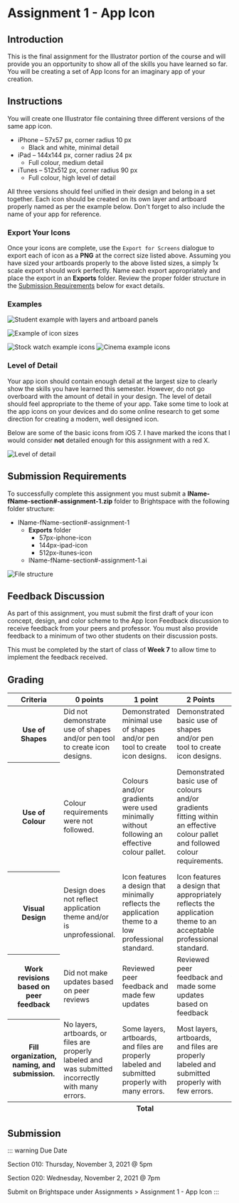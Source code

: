 # Assignment 1 - App Icon

## Introduction

This is the final assignment for the Illustrator portion of the course and will provide you an opportunity to show all of the skills you have learned so far. You will be creating a set of App Icons for an imaginary app of your creation.

## Instructions

You will create one Illustrator file containing three different versions of the same app icon.

- iPhone – 57x57 px, corner radius 10 px
  - Black and white, minimal detail
- iPad – 144x144 px, corner radius 24 px
  - Full colour, medium detail
- iTunes – 512x512 px, corner radius 90 px
  - Full colour, high level of detail

All three versions should feel unified in their design and belong in a set together. Each icon should be created on its own layer and artboard properly named as per the example below. Don't forget to also include the name of your app for reference.

### Export Your Icons

Once your icons are complete, use the `Export for Screens` dialogue to export each of icon as a **PNG** at the correct size listed above. Assuming you have sized your artboards properly to the above listed sizes, a simply 1x scale export should work perfectly. Name each export appropriately and place the export in an **Exports** folder. Review the proper folder structure in the [Submission Requirements](#submission-requirements) below for exact details.

### Examples

![Student example with layers and artboard panels](./assets/student-example.png)

![Example of icon sizes](./assets/discussion-example.png)

![Stock watch example icons](./assets/example-1.png)
![Cinema example icons](./assets/example-2.png)

### Level of Detail

Your app icon should contain enough detail at the largest size to clearly show the skills you have learned this semester. However, do not go overboard with the amount of detail in your design. The level of detail should feel appropriate to the theme of your app. Take some time to look at the app icons on your devices and do some online research to get some direction for creating a modern, well designed icon.

Below are some of the basic icons from iOS 7. I have marked the icons that I would consider **not** detailed enough for this assignment with a red X.

![Level of detail](./assets/icon-detail-examples.jpg)

## Submission Requirements

To successfully complete this assignment you must submit a **lName-fName-section#-assignment-1.zip** folder to Brightspace with the following folder structure:

- lName-fName-section#-assignment-1
  - **Exports** folder
    - 57px-iphone-icon
    - 144px-ipad-icon
    - 512px-itunes-icon
  - lName-fName-section#-assignment-1.ai

![File structure](./assets/file-structure.jpg)

## Feedback Discussion

As part of this assignment, you must submit the first draft of your icon concept, design, and color scheme to the App Icon Feedback discussion to receive feedback from your peers and professor. You must also provide feedback to a minimum of two other students on their discussion posts.

This must be completed by the start of class of **Week 7** to allow time to implement the feedback received.

## Grading

<div class="table-wrap">
  <table class="rubric">
    <thead>
      <tr>
        <th scope="col">Criteria</th>
        <th scope="col">0 points</th>
        <th scope="col">1 point</th>
        <th scope="col">2 Points</th>
        <th scope="col">3 Points</th>
        <th scope="col">Score</th>
      </tr>
    </thead>
    <tbody>
      <tr>
        <th scope="row">Use of Shapes</th>
        <td>Did not demonstrate use of shapes and/or pen tool to create icon designs.</td>
        <td>Demonstrated minimal use of shapes and/or pen tool to create icon designs.</td>
        <td>Demonstrated basic use of shapes and/or pen tool to create icon designs.</td>
        <td>Demonstrated effective use of shapes and/or pen tool to create icon designs.</td>
        <td>/ 3</td>
      </tr>
      <tr>
        <th scope="row">Use of Colour</th>
        <td>Colour requirements were not followed.</td>
        <td>Colours and/or gradients were used minimally without following an effective colour pallet.</td>
        <td>Demonstrated basic use of colours and/or gradients fitting within an effective colour pallet and followed colour requirements.</td>
        <td>Demonstrated an effective use of colours and/or gradients fitting within an effective colour pallet and followed colour requirements.</td>
        <td>/ 3</td>
      </tr>
      <tr>
        <th scope="row">Visual Design</th>
        <td>Design does not reflect application theme and/or is unprofessional.</td>
        <td>Icon features a design that minimally reflects the application theme to a low professional standard.</td>
        <td>Icon features a design that appropriately reflects the application theme to an acceptable professional standard.</td>
        <td>Icon features a strong design that reflects the application theme to a high professional standard.</td>
        <td>/ 3</td>
      </tr>
      <tr>
        <th scope="row">Work revisions based on peer feedback</th>
        <td>Did not make updates based on peer reviews</td>
        <td>Reviewed peer feedback and made few updates</td>
        <td>Reviewed peer feedback and made some updates based on feedback</td>
        <td>Reviewed peer feedback and made clear improvements based on feedback</td>
        <td>/ 3</td>
      </tr>
      <tr>
        <th scope="row">Fill organization, naming, and submission.</th>
        <td>No layers, artboards, or files are properly labeled and was submitted incorrectly with many errors.</td>
        <td>Some layers, artboards, and files are properly labeled and submitted properly with many errors.</td>
        <td>Most layers, artboards, and files are properly labeled and submitted properly with few errors.</td>
        <td>All layers, artboards, and files are properly labeled and submitted properly with no errors.</td>
        <td>/ 3</td>
      </tr>
    </tbody>
    <tfoot>
      <tr>
        <th scope="row" colspan="5"><strong>Total</strong></th>
        <td><strong>/ 15</strong></td>
      </tr>
    </tfoot>
  </table>
</div>

## Submission

::: warning Due Date

Section 010: Thursday, November 3, 2021 @ 5pm

Section 020: Wednesday, November 2, 2021 @ 7pm

Submit on Brightspace under Assignments > Assignment 1 - App Icon
:::
